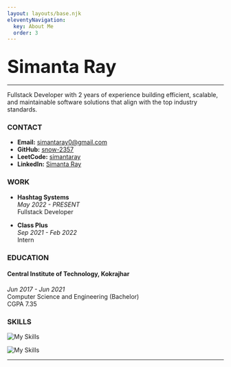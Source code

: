 ```yaml
---
layout: layouts/base.njk
eleventyNavigation:
  key: About Me
  order: 3
---
```


## <span style="font-size:2em;">**Simanta Ray**</span>

---

Fullstack Developer with 2 years of experience building efficient, scalable, and maintainable software solutions that align with the top industry standards.

### **CONTACT**

- **Email:** [simantaray0@gmail.com](mailto:simantaray0@gmail.com)
- **GitHub:** [snow-2357](https://github.com/snow-2357)
- **LeetCode:** [simantaray](https://leetcode.com/u/simantaray/)
- **LinkedIn:** [Simanta Ray](https://www.linkedin.com/in/simanta-ray-026556275/)

### **WORK**

- **Hashtag Systems**  
  _May 2022 - PRESENT_  
  Fullstack Developer

- **Class Plus**  
  _Sep 2021 - Feb 2022_  
  Intern

### **EDUCATION**

#### **Central Institute of Technology, Kokrajhar**

_Jun 2017 - Jun 2021_  
Computer Science and Engineering (Bachelor)  
CGPA 7.35

### **SKILLS**

![My Skills](https://skillicons.dev/icons?i=js,ts,mysql,postgres,mongo,go)

![My Skills](https://skillicons.dev/icons?i=react,next,nodejs,express,tailwind,figma,git,linux)

---
